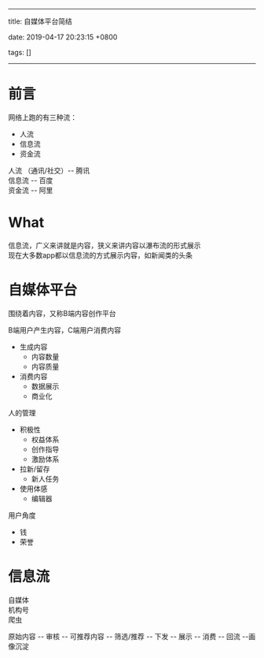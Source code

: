 
---

title: 自媒体平台简结

date: 2019-04-17 20:23:15 +0800

tags: []

---
<a name="df368884"></a>
# 前言
网络上跑的有三种流：

- 人流
- 信息流
- 资金流

人流 （通讯/社交）-- 腾讯<br />信息流 -- 百度<br />资金流 -- 阿里

<a name="What"></a>
# [](https://www.yuque.com/qianwang/notes/gpesx4/edit#w0wwrn)What
信息流，广义来讲就是内容，狭义来讲内容以瀑布流的形式展示<br />现在大多数app都以信息流的方式展示内容，如新闻类的头条


<a name="593c78c7"></a>
# [](https://www.yuque.com/qianwang/notes/gpesx4/edit#7ioeri)自媒体平台
围绕着内容，又称B端内容创作平台

B端用户产生内容，C端用户消费内容

- 生成内容<br />
  - 内容数量<br />
  - 内容质量<br />
- 消费内容<br />
  - 数据展示<br />
  - 商业化<br />

人的管理

- 积极性<br />
  - 权益体系<br />
  - 创作指导<br />
  - 激励体系<br />
- 拉新/留存<br />
  - 新人任务<br />
- 使用体感<br />
  - 编辑器<br />

用户角度

- 钱<br />
- 荣誉<br />


<a name="6e818306"></a>
# [](https://www.yuque.com/qianwang/notes/gpesx4/edit#l4tuxv)信息流
自媒体<br />机构号<br />爬虫

原始内容 -- 审核 -- 可推荐内容 -- 筛选/推荐 -- 下发 -- 展示 -- 消费 -- 回流 --画像沉淀


